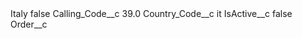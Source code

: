 <?xml version="1.0" encoding="UTF-8"?>
<CustomMetadata xmlns="http://soap.sforce.com/2006/04/metadata" xmlns:xsi="http://www.w3.org/2001/XMLSchema-instance" xmlns:xsd="http://www.w3.org/2001/XMLSchema">
    <label>Italy</label>
    <protected>false</protected>
    <values>
        <field>Calling_Code__c</field>
        <value xsi:type="xsd:double">39.0</value>
    </values>
    <values>
        <field>Country_Code__c</field>
        <value xsi:type="xsd:string">it</value>
    </values>
    <values>
        <field>IsActive__c</field>
        <value xsi:type="xsd:boolean">false</value>
    </values>
    <values>
        <field>Order__c</field>
        <value xsi:nil="true"/>
    </values>
</CustomMetadata>
